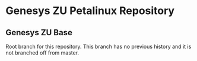 # Genesys ZU Petalinux Repository

## Genesys ZU Base

Root branch for this repository. This branch has no previous history and it is not branched off from master.   
